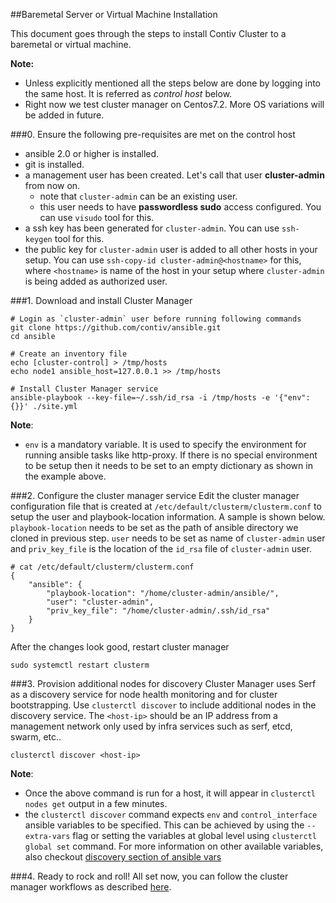 ##Baremetal Server or Virtual Machine Installation

This document goes through the steps to install Contiv Cluster to a baremetal
or virtual machine.

**Note:**
- Unless explicitly mentioned all the steps below are done by logging into the same host. It is referred as *control host* below.
- Right now we test cluster manager on Centos7.2. More OS variations will be added in future.

###0. Ensure the following pre-requisites are met on the control host
- ansible 2.0 or higher is installed.
- git is installed.
- a management user has been created. Let's call that user **cluster-admin** from now on.
  - note that `cluster-admin` can be an existing user.
  - this user needs to have **passwordless sudo** access configured. You can use `visudo` tool for this.
- a ssh key has been generated for `cluster-admin`. You can use `ssh-keygen` tool for this.
- the public key for `cluster-admin` user is added to all other hosts in your setup. You can use `ssh-copy-id cluster-admin@<hostname>` for this, where `<hostname>` is name of the host in your setup where `cluster-admin` is being added as authorized user.

###1. Download and install Cluster Manager
```
# Login as `cluster-admin` user before running following commands
git clone https://github.com/contiv/ansible.git
cd ansible

# Create an inventory file
echo [cluster-control] > /tmp/hosts
echo node1 ansible_host=127.0.0.1 >> /tmp/hosts

# Install Cluster Manager service
ansible-playbook --key-file=~/.ssh/id_rsa -i /tmp/hosts -e '{"env": {}}' ./site.yml
```

**Note**:
- `env` is a mandatory variable. It is used to specify the environment for running ansible tasks like http-proxy. If there is no special environment to be setup then it needs to be set to an empty dictionary as shown in the example above.

###2. Configure the cluster manager service
Edit the cluster manager configuration file that is created at `/etc/default/clusterm/clusterm.conf` to setup the user and playbook-location information. A sample is shown below. `playbook-location` needs to be set as the path of ansible directory we cloned in previous step. `user` needs to be set as name of `cluster-admin` user and `priv_key_file` is the location of the `id_rsa` file of `cluster-admin` user.
```
# cat /etc/default/clusterm/clusterm.conf
{
    "ansible": {
        "playbook-location": "/home/cluster-admin/ansible/",
        "user": "cluster-admin",
        "priv_key_file": "/home/cluster-admin/.ssh/id_rsa"
    }
}
```
After the changes look good, restart cluster manager
```
sudo systemctl restart clusterm
```

###3. Provision additional nodes for discovery
Cluster Manager uses Serf as a discovery service for node health monitoring and for cluster bootstrapping.
Use ```clusterctl discover``` to include additional nodes in the discovery service.
The `<host-ip>` should be an IP address from a management network only used by infra services
such as serf, etcd, swarm, etc..
```
clusterctl discover <host-ip>
```

**Note**:
- Once the above command is run for a host, it will appear in `clusterctl nodes get` output in a few minutes.
- the `clusterctl discover` command expects `env` and `control_interface` ansible variables to be specified. This can be achieved by using the `--extra-vars` flag or setting the variables at global level using `clusterctl global set` command. For more information on other available variables, also checkout [discovery section of ansible vars](ansible_vars.md#serf-based-discovery)

###4. Ready to rock and roll!
All set now, you can follow the cluster manager workflows as described [here](./README.md#get-list-of-discovered-nodes).
